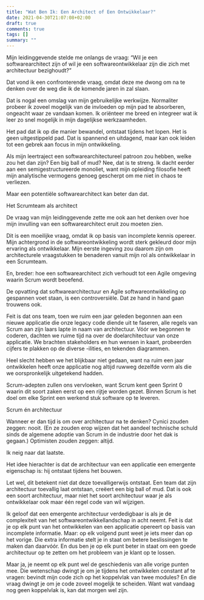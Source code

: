 ```yaml
---
title: "Wat Ben Ik: Een Architect of Een Ontwikkelaar?"
date: 2021-04-30T21:07:08+02:00
draft: true
comments: true
tags: []
summary: ""
---
```


Mijn leidinggevende stelde me onlangs de vraag: “Wil je een softwarearchitect zijn of wil je een softwareontwikkelaar zijn die zich met architectuur bezighoudt?” 

Dat vond ik een confronterende vraag, omdat deze me dwong om na te denken over de weg die ik de komende jaren in zal slaan. 

Dat is nogal een omslag van mijn gebruikelijke werkwijze. Normaliter probeer ik zoveel mogelijk van de invloeden op mijn pad te absorberen, ongeacht waar ze vandaan komen. Ik oriënteer me breed en integreer wat ik leer zo snel mogelijk in mijn dagelijkse werkzaamheden.

Het pad dat ik op die manier bewandel, ontstaat tijdens het lopen. Het is geen uitgestippeld pad. Dat is spannend en uitdagend, maar kan ook leiden tot een gebrek aan focus in mijn ontwikkeling.

Als mijn leertraject een softwarearchitectureel patroon zou hebben, welke zou het dan zijn? Een big ball of mud? Nee, dat is te streng. Ik dacht eerder aan een semigestructureerde monoliet, want mijn opleiding filosofie heeft mijn analytische vermogens genoeg gescherpt om me niet in chaos te verliezen.

Maar een potentiële softwarearchitect kan beter dan dat.

Het Scrumteam als architect

De vraag van mijn leidinggevende zette me ook aan het denken over hoe mijn invulling van een softwarearchitect eruit zou moeten zien. 

Dit is een moeilijke vraag, omdat ik op basis van incomplete kennis opereer. Mijn achtergrond in de softwareontwikkeling wordt sterk gekleurd door mijn ervaring als ontwikkelaar. Mijn eerste ingeving zou daarom zijn om architecturele vraagstukken te benaderen vanuit mijn rol als ontwikkelaar in een Scrumteam.




En, breder: hoe een softwarearchitect zich verhoudt tot een Agile omgeving waarin Scrum wordt beoefend.

De opvatting dat softwarearchitectuur en Agile softwareontwikkeling op gespannen voet staan, is een controversiële. Dat ze hand in hand gaan trouwens ook.

Feit is dat ons team, toen we ruim een jaar geleden begonnen aan een nieuwe applicatie die onze legacy code diende uit te faseren, alle regels van Scrum aan zijn laars lapte in naam van architectuur. Vóór we begonnen te coderen, dachten we ruime tijd na over de doelarchitectuur van onze applicatie. We brachten stakeholders en hun wensen in kaart, probeerden cijfers te plakken op de diverse -ilities, en tekenden diagrammen.

Heel slecht hebben we het blijkbaar niet gedaan, want na ruim een jaar ontwikkelen heeft onze applicatie nog altijd ruwweg dezelfde vorm als die we oorspronkelijk uitgetekend hadden.

Scrum-adepten zullen ons vervloeken, want Scrum kent geen Sprint 0 waarin dit soort zaken eerst op een rijtje worden gezet. Binnen Scrum is het doel om elke Sprint een werkend stuk software op te leveren.

Scrum én architectuur

Wanneer er dan tijd is om over architectuur na te denken? Cynici zouden zeggen: nooit. (En ze zouden erop wijzen dat het aandeel technische schuld sinds de algemene adoptie van Scrum in de industrie door het dak is gegaan.) Optimisten zouden zeggen: altijd. 

Ik neig naar dat laatste.

Het idee hierachter is dat de architectuur van een applicatie een emergente eigenschap is: hij ontstaat tijdens het bouwen. 

Let wel, dit betekent niet dat deze toevalligerwijs ontstaat. Een team dat zijn architectuur toevallig laat ontstaan, creëert een big ball of mud. Dat is ook een soort architectuur, maar niet het soort architectuur waar je als ontwikkelaar ook maar één regel code van wil wijzigen.

Ik geloof dat een emergente architectuur verdedigbaar is als je de complexiteit van het softwareontwikkellandschap in acht neemt. Feit is dat je op elk punt van het ontwikkelen van een applicatie opereert op basis van incomplete informatie. Maar: op elk volgend punt weet je iets meer dan op het vorige. Die extra informatie stelt je in staat om betere beslissingen te maken dan daarvóór. En dus ben je op elk punt beter in staat om een goede architectuur op te zetten om het probleem van je klant op te lossen.

Maar ja, je neemt op elk punt wel de geschiedenis van alle vorige punten mee. Die wetenschap dwingt je om je tijdens het ontwikkelen constant af te vragen: bevindt mijn code zich op het koppelvlak van twee modules? En die vraag dwingt je om je code zoveel mogelijk te scheiden. Want wat vandaag nog geen koppelvlak is, kan dat morgen wel zijn.




